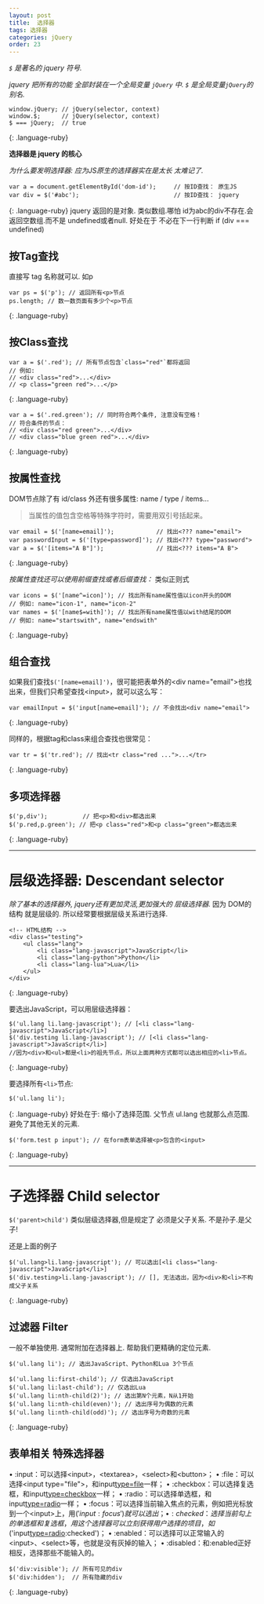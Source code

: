 ```yaml
---
layout: post
title:  选择器
tags: 选择器
categories: jQuery
order: 23
---
```


*`$` 是著名的 jquery 符号.*

*jquery 把所有的功能 全部封装在一个全局变量 `jQuery` 中. `$` 是全局变量`jQuery`的别名.*

~~~
window.jQuery; // jQuery(selector, context)
window.$;      // jQuery(selector, context)
$ === jQuery;  // true
~~~
{: .language-ruby}


**选择器是 jquery 的核心**

*为什么要发明选择器: 应为JS原生的选择器实在是太长 太难记了.*

~~~
var a = document.getElementById('dom-id');     // 按ID查找： 原生JS
var div = $('#abc');                           // 按ID查找： jquery    
~~~
{: .language-ruby}
jquery 返回的是对象. 类似数组.哪怕 id为abc的div不存在.会返回空数组.而不是 undefined或者null.
好处在于 不必在下一行判断 if (div === undefined)



## 按Tag查找
直接写 tag 名称就可以. 如p
~~~
var ps = $('p'); // 返回所有<p>节点
ps.length; // 数一数页面有多少个<p>节点
~~~
{: .language-ruby}




## 按Class查找
~~~
var a = $('.red'); // 所有节点包含`class="red"`都将返回
// 例如:
// <div class="red">...</div>
// <p class="green red">...</p>
~~~
{: .language-ruby}


~~~
var a = $('.red.green'); // 同时符合两个条件, 注意没有空格！
// 符合条件的节点：
// <div class="red green">...</div>
// <div class="blue green red">...</div>
~~~
{: .language-ruby}





## 按属性查找
DOM节点除了有 id/class 外还有很多属性: name / type / items...
> 当属性的值包含空格等特殊字符时，需要用双引号括起来。

~~~
var email = $('[name=email]');            // 找出<??? name="email">
var passwordInput = $('[type=password]'); // 找出<??? type="password">
var a = $('[items="A B"]');               // 找出<??? items="A B">
~~~
{: .language-ruby}


*按属性查找还可以使用前缀查找或者后缀查找：* 类似正则式

~~~
var icons = $('[name^=icon]'); // 找出所有name属性值以icon开头的DOM
// 例如: name="icon-1", name="icon-2"
var names = $('[name$=with]'); // 找出所有name属性值以with结尾的DOM
// 例如: name="startswith", name="endswith"
~~~
{: .language-ruby}




## 组合查找

如果我们查找`$('[name=email]')`，很可能把表单外的\<div name="email"\>也找出来，但我们只希望查找\<input\>，就可以这么写：
~~~
var emailInput = $('input[name=email]'); // 不会找出<div name="email">
~~~
{: .language-ruby}

同样的，根据tag和class来组合查找也很常见：
~~~
var tr = $('tr.red'); // 找出<tr class="red ...">...</tr>
~~~
{: .language-ruby}




## 多项选择器

~~~
$('p,div');          // 把<p>和<div>都选出来
$('p.red,p.green'); // 把<p class="red">和<p class="green">都选出来
~~~
{: .language-ruby}






--- 
# 层级选择器: Descendant selector
*除了基本的选择器外, jquery还有更加灵活,更加强大的 层级选择器.*
因为 DOM的结构 就是层级的. 所以经常要根据层级关系进行选择.

~~~
<!-- HTML结构 -->
<div class="testing">
    <ul class="lang">
        <li class="lang-javascript">JavaScript</li>
        <li class="lang-python">Python</li>
        <li class="lang-lua">Lua</li>
    </ul>
</div>
~~~
{: .language-ruby}

要选出JavaScript，可以用层级选择器：
~~~
$('ul.lang li.lang-javascript'); // [<li class="lang-javascript">JavaScript</li>]
$('div.testing li.lang-javascript'); // [<li class="lang-javascript">JavaScript</li>]
//因为<div>和<ul>都是<li>的祖先节点，所以上面两种方式都可以选出相应的<li>节点。
~~~
{: .language-ruby}


要选择所有`<li>`节点:
~~~
$('ul.lang li');
~~~
{: .language-ruby}
好处在于: 缩小了选择范围. 父节点 ul.lang 也就那么点范围. 避免了其他无关的元素.

~~~
$('form.test p input'); // 在form表单选择被<p>包含的<input>
~~~
{: .language-ruby}




---
# 子选择器 Child selector
`$('parent>child')`
类似层级选择器,但是规定了 必须是父子关系. 不是孙子.是父子! 

还是上面的例子
~~~
$('ul.lang>li.lang-javascript'); // 可以选出[<li class="lang-javascript">JavaScript</li>]
$('div.testing>li.lang-javascript'); // [], 无法选出，因为<div>和<li>不构成父子关系
~~~
{: .language-ruby}




## 过滤器 Filter
一般不单独使用. 通常附加在选择器上. 帮助我们更精确的定位元素.

~~~
$('ul.lang li'); // 选出JavaScript、Python和Lua 3个节点

$('ul.lang li:first-child'); // 仅选出JavaScript
$('ul.lang li:last-child'); // 仅选出Lua
$('ul.lang li:nth-child(2)'); // 选出第N个元素，N从1开始
$('ul.lang li:nth-child(even)'); // 选出序号为偶数的元素
$('ul.lang li:nth-child(odd)'); // 选出序号为奇数的元素
~~~
{: .language-ruby}





## 表单相关 特殊选择器


• :input：可以选择\<input\>，\<textarea\>，\<select\>和\<button\>；
• :file：可以选择\<input type="file"\>，和input[type=file]()一样；
• :checkbox：可以选择复选框，和input[type=checkbox]()一样；
• :radio：可以选择单选框，和input[type=radio]()一样；
• :focus：可以选择当前输入焦点的元素，例如把光标放到一个\<input\>上，用$('input:focus')就可以选出；
• :checked：选择当前勾上的单选框和复选框，用这个选择器可以立刻获得用户选择的项目，如$('input[type=radio]():checked')；
• :enabled：可以选择可以正常输入的\<input\>、\<select\>等，也就是没有灰掉的输入；
• :disabled：和:enabled正好相反，选择那些不能输入的。  

~~~
$('div:visible'); // 所有可见的div
$('div:hidden');  // 所有隐藏的div
~~~
{: .language-ruby}











































